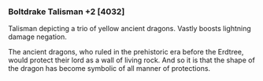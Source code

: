 ### Boltdrake Talisman +2 [4032]

Talisman depicting a trio of yellow ancient dragons. Vastly boosts lightning damage negation.

The ancient dragons, who ruled in the prehistoric era before the Erdtree, would protect their lord as a wall of living rock. And so it is that the shape of the dragon has become symbolic of all manner of protections.